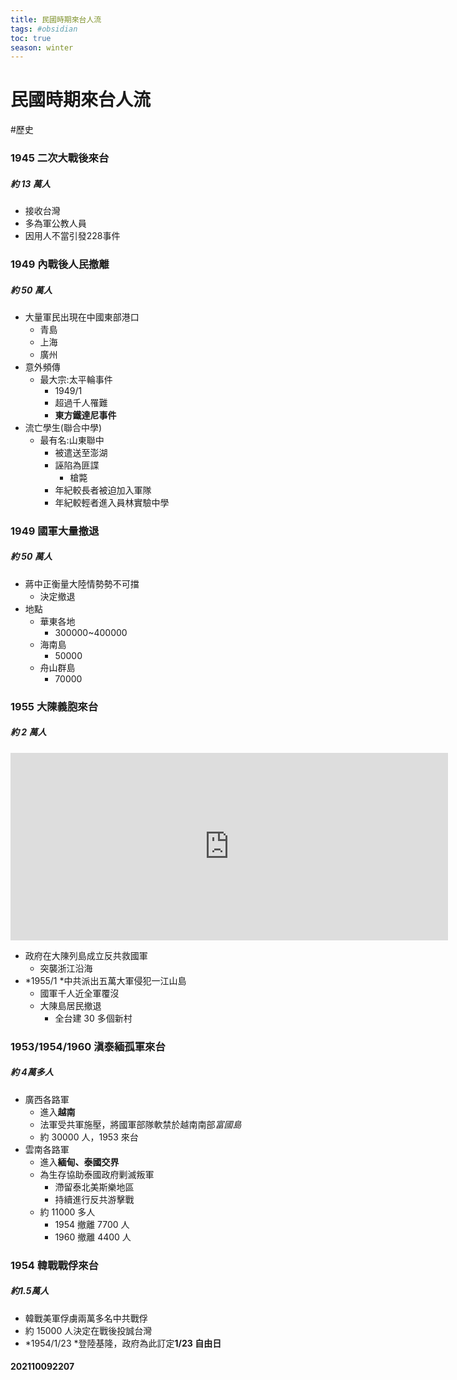 ```yaml
---
title: 民國時期來台人流
tags: #obsidian
toc: true
season: winter
---
```

# 民國時期來台人流
#歷史

### 1945 二次大戰後來台
##### 約 13 萬人

- 接收台灣
- 多為軍公教人員
- 因用人不當引發228事件

### 1949 內戰後人民撤離
##### 約 50 萬人

- 大量軍民出現在中國東部港口
    - 青島
    - 上海
    - 廣州
- 意外頻傳
    - 最大宗:太平輪事件
        - 1949/1
        - 超過千人罹難
        - **東方鐵達尼事件**
- 流亡學生(聯合中學)
    - 最有名:山東聯中
        - 被遣送至澎湖
        - 誣陷為匪諜
            - 槍斃
        - 年紀較長者被迫加入軍隊
        - 年紀較輕者進入員林實驗中學

### 1949 國軍大量撤退
##### 約 50 萬人

- 蔣中正衡量大陸情勢勢不可擋
    - 決定撤退
- 地點
    - 華東各地
        - 300000~400000
    - 海南島
        - 50000
    - 舟山群島
        - 70000

### 1955 大陳義胞來台
##### 約 2 萬人

<iframe src="https://www.google.com/maps/embed?pb=!1m18!1m12!1m3!1d360948.15740301803!2d121.56396254974304!3d28.632022812094263!2m3!1f0!2f0!3f0!3m2!1i1024!2i768!4f13.1!3m3!1m2!1s0x3451c2c9607e31ed%3A0x68a133ea2c982e68!2z5LiA5rGf5bGx5bO2!5e0!3m2!1szh-TW!2stw!4v1633786708394!5m2!1szh-TW!2stw" width="700" height="300" style="border:0;" allowfullscreen="t" loading="lazy"></iframe>
<br>

- 政府在大陳列島成立反共救國軍
    - 突襲浙江沿海
- *1955/1 *中共派出五萬大軍侵犯一江山島
    - 國軍千人近全軍覆沒
    - 大陳島居民撤退
        - 全台建 30 多個新村

### 1953/1954/1960 滇泰緬孤軍來台
##### 約 4萬多人

- 廣西各路軍
    - 進入**越南**
    - 法軍受共軍施壓，將國軍部隊軟禁於越南南部*富國島*
    - 約 30000 人，1953 來台
- 雲南各路軍
    - 進入**緬甸、泰國交界**
    - 為生存協助泰國政府剿滅叛軍
        - 滯留泰北美斯樂地區
        - 持續進行反共游擊戰
    - 約 11000 多人
        - 1954 撤離 7700 人
        - 1960 撤離 4400 人

### 1954 韓戰戰俘來台
##### 約1.5萬人

- 韓戰美軍俘虜兩萬多名中共戰俘
- 約 15000 人決定在戰後投誠台灣
- *1954/1/23 *登陸基隆，政府為此訂定**1/23 自由日**

#### 202110092207

